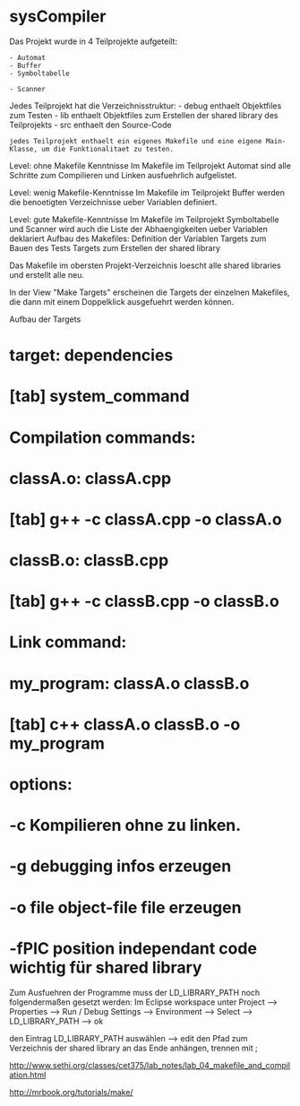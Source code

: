 # sysCompiler

Das Projekt wurde in 4 Teilprojekte aufgeteilt:

	- Automat
	- Buffer
	- Symboltabelle
	
	- Scanner
	

Jedes Teilprojekt hat die Verzeichnisstruktur:
	- debug		enthaelt Objektfiles zum Testen
	- lib		enthaelt Objektfiles zum Erstellen der shared library des Teilprojekts
	- src		enthaelt den Source-Code

	jedes Teilprojekt enthaelt ein eigenes Makefile und eine eigene Main-Klasse, um die Funktionalitaet zu testen.
	
Level: ohne Makefile Kenntnisse	
Im Makefile im Teilprojekt Automat sind alle Schritte zum Compilieren und Linken ausfuehrlich aufgelistet.


Level: wenig Makefile-Kenntnisse
Im Makefile im Teilprojekt Buffer werden die benoetigten Verzeichnisse ueber Variablen definiert.


Level: gute Makefile-Kenntnisse
Im Makefile im Teilprojekt Symboltabelle und Scanner wird auch die Liste der Abhaengigkeiten ueber Variablen deklariert
Aufbau des Makefiles:
	Definition der Variablen
	Targets zum Bauen des Tests
	Targets zum Erstellen der shared library
	


Das Makefile im obersten Projekt-Verzeichnis loescht alle shared libraries und erstellt alle neu.


In der View "Make Targets" erscheinen die Targets der einzelnen Makefiles, die dann mit einem Doppelklick ausgefuehrt werden können.


Aufbau der Targets

# 	 target: dependencies
# 	 [tab] system_command


# Compilation commands:
#    classA.o: classA.cpp
#    [tab] g++ -c classA.cpp -o classA.o
    
#    classB.o: classB.cpp
#    [tab] g++ -c classB.cpp -o classB.o


# Link command:
#    my_program: classA.o classB.o
#    [tab] c++ classA.o classB.o -o my_program

# options:
#		-c			Kompilieren ohne zu linken. 
#		-g 			debugging infos erzeugen
#		-o file     object-file file erzeugen 
#
#       -fPIC		position independant code wichtig für shared library

Zum Ausfuehren der Programme muss der LD_LIBRARY_PATH noch folgendermaßen gesetzt werden:
Im Eclipse workspace unter Project --> Properties --> Run / Debug Settings --> Environment --> Select --> LD_LIBRARY_PATH --> ok

den Eintrag LD_LIBRARY_PATH auswählen --> edit
den Pfad zum Verzeichnis der shared library an das Ende anhängen, trennen mit ;


http://www.sethi.org/classes/cet375/lab_notes/lab_04_makefile_and_compilation.html

http://mrbook.org/tutorials/make/

